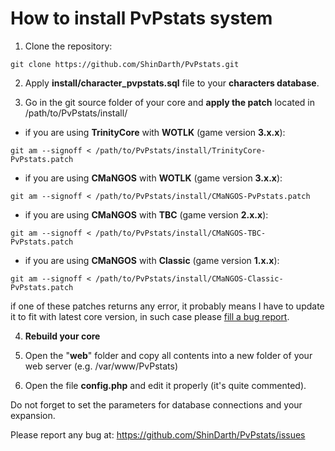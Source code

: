 How to install PvPstats system
========

1) Clone the repository:
```
git clone https://github.com/ShinDarth/PvPstats.git
```


2) Apply **install/character_pvpstats.sql** file to your **characters database**.



3) Go in the git source folder of your core and **apply the patch** located in /path/to/PvPstats/install/

- if you are using **TrinityCore** with **WOTLK** (game version **3.x.x**):
```
git am --signoff < /path/to/PvPstats/install/TrinityCore-PvPstats.patch
```
- if you are using **CMaNGOS** with **WOTLK** (game version **3.x.x**):
```
git am --signoff < /path/to/PvPstats/install/CMaNGOS-PvPstats.patch
```
- if you are using **CMaNGOS** with **TBC** (game version **2.x.x**):
```
git am --signoff < /path/to/PvPstats/install/CMaNGOS-TBC-PvPstats.patch
```
- if you are using **CMaNGOS** with **Classic** (game version **1.x.x**):
```
git am --signoff < /path/to/PvPstats/install/CMaNGOS-Classic-PvPstats.patch
```
if one of these patches returns any error, it probably means I have to update it to fit with latest core version, in such case please [fill a bug report](https://github.com/ShinDarth/PvPstats/issues/new).



4) **Rebuild your core**



5) Open the "**web**" folder and copy all contents into a new folder of your web server (e.g. /var/www/PvPstats)



6) Open the file **config.php** and edit it properly (it's quite commented).

Do not forget to set the parameters for database connections and your expansion.



Please report any bug at: https://github.com/ShinDarth/PvPstats/issues
